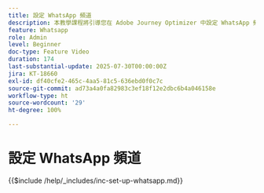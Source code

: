 ```yaml
---
title: 設定 WhatsApp 頻道
description: 本教學課程將引導您在 Adobe Journey Optimizer 中設定 WhatsApp 頻道，以實現即時業務訊息傳送。
feature: Whatsapp
role: Admin
level: Beginner
doc-type: Feature Video
duration: 174
last-substantial-update: 2025-07-30T00:00:00Z
jira: KT-18660
exl-id: df40cfe2-465c-4aa5-81c5-636ebd0f0c7c
source-git-commit: ad73a4a0fa82983c3ef18f12e2dbc6b4a046158e
workflow-type: ht
source-wordcount: '29'
ht-degree: 100%

---
```


# 設定 WhatsApp 頻道

{{$include /help/_includes/inc-set-up-whatsapp.md}}

